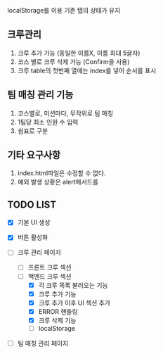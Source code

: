 localStorage를 이용
기존 탭의 상태가 유지

## 크루관리

1. 크루 추가 가능 (동일한 이름X, 이름 최대 5글자)
2. 코스 별로 크루 삭제 가능 (Confirm을 사용)
3. 크루 table의 첫번째 열에는 index를 넣어 순서를 표시

## 팀 매칭 관리 기능

1. 코스별로, 미션마다, 무작위로 팀 매칭
2. 1팀당 최소 인원 수 입력
3. 쉼표로 구분

## 기타 요구사항

1. index.html파일은 수정할 수 없다.
2. 예외 발생 상황은 alert메서드를

## TODO LIST

- [x] 기본 UI 생성
- [x] 버튼 활성화

- [ ] 크루 관리 페이지
  - [ ] 프론트 크루 섹션
  - [ ] 백엔드 크루 섹션
    - [x] 각 크루 목록 불러오는 기능
    - [x] 크루 추가 기능
    - [x] 크루 추가 이후 UI 섹션 추가
    - [x] ERROR 핸들링
    - [x] 크루 삭제 기능
    - [ ] localStorage
- [ ] 팀 매칭 관리 페이지
